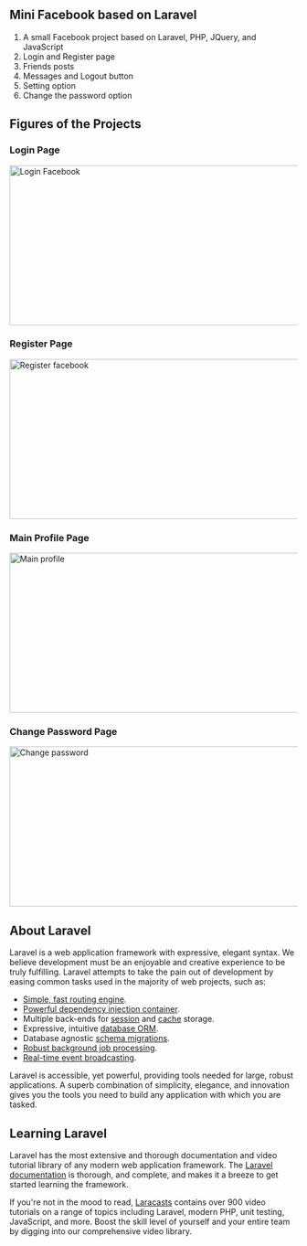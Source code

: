 ## Mini Facebook based on Laravel
1. A small Facebook project based on Laravel, PHP, JQuery, and JavaScript
2. Login and Register page
3. Friends posts
4. Messages and Logout button
5. Setting option
6. Change the password option

## Figures of the Projects
### Login Page
<img width="600" height="280" alt="Login Facebook" src="https://github.com/jamshid1255/Laravel-facebook/assets/48220392/c42cc85c-9ecb-4a47-9e6d-0a69231ac923">

### Register Page
<img width="600" height="280" alt="Register facebook" src="https://github.com/jamshid1255/Laravel-facebook/assets/48220392/93762076-519d-4922-8293-f16c2944dc7c">

### Main Profile Page
<img width="600" height="280" alt="Main profile" src="https://github.com/jamshid1255/Laravel-facebook/assets/48220392/3e1a4cd9-a190-4fec-8ca4-41fe97d32230">

### Change Password Page
<img width="600" height="280" alt="Change password" src="https://github.com/jamshid1255/Laravel-facebook/assets/48220392/7ce1d431-655b-4895-a30d-db7bbdf5cb69">

## About Laravel

Laravel is a web application framework with expressive, elegant syntax. We believe development must be an enjoyable and creative experience to be truly fulfilling. Laravel attempts to take the pain out of development by easing common tasks used in the majority of web projects, such as:

- [Simple, fast routing engine](https://laravel.com/docs/routing).
- [Powerful dependency injection container](https://laravel.com/docs/container).
- Multiple back-ends for [session](https://laravel.com/docs/session) and [cache](https://laravel.com/docs/cache) storage.
- Expressive, intuitive [database ORM](https://laravel.com/docs/eloquent).
- Database agnostic [schema migrations](https://laravel.com/docs/migrations).
- [Robust background job processing](https://laravel.com/docs/queues).
- [Real-time event broadcasting](https://laravel.com/docs/broadcasting).

Laravel is accessible, yet powerful, providing tools needed for large, robust applications. A superb combination of simplicity, elegance, and innovation gives you the tools you need to build any application with which you are tasked.

## Learning Laravel

Laravel has the most extensive and thorough documentation and video tutorial library of any modern web application framework. The [Laravel documentation](https://laravel.com/docs) is thorough, and complete, and makes it a breeze to get started learning the framework.

If you're not in the mood to read, [Laracasts](https://laracasts.com) contains over 900 video tutorials on a range of topics including Laravel, modern PHP, unit testing, JavaScript, and more. Boost the skill level of yourself and your entire team by digging into our comprehensive video library.




